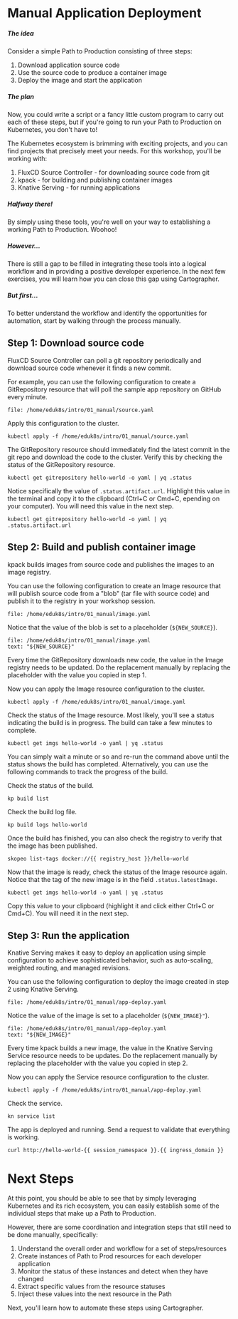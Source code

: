 # Manual Application Deployment

##### The idea

Consider a simple Path to Production consisting of three steps:
1. Download application source code
2. Use the source code to produce a container image
3. Deploy the image and start the application


##### The plan

Now, you could write a script or a fancy little custom program to carry out each of these steps, but if you're going to run your Path to Production on Kubernetes, you don't have to! 

The Kubernetes ecosystem is brimming with exciting projects, and you can find projects that precisely meet your needs.
For this workshop, you'll be working with:
1. FluxCD Source Controller - for downloading source code from git
2. kpack - for building and publishing container images
3. Knative Serving - for running applications

##### Halfway there!
By simply using these tools, you're well on your way to establishing a working Path to Production. Woohoo!

##### However...
There is still a gap to be filled in integrating these tools into a logical workflow and in providing a positive developer experience.
In the next few exercises, you will learn how you can close this gap using Cartographer.

##### But first...
To better understand the workflow and identify the opportunities for automation, start by walking through the process manually.

## Step 1: Download source code

FluxCD Source Controller can poll a git repository periodically and download source code whenever it finds a new commit.

For example, you can use the following configuration to create a GitRepository resource that will poll the sample app repository on GitHub every minute.
```editor:open-file
file: /home/eduk8s/intro/01_manual/source.yaml
```

Apply this configuration to the cluster.
```execute-1
kubectl apply -f /home/eduk8s/intro/01_manual/source.yaml
```

The GitRepository resource should immediately find the latest commit in the git repo and download the code to the cluster.
Verify this by checking the status of the GitRepository resource.
```execute-1
kubectl get gitrepository hello-world -o yaml | yq .status
```

Notice specifically the value of `.status.artifact.url`.
Highlight this value in the terminal and copy it to the clipboard (Ctrl+C or Cmd+C, epending on your computer).
You will need this value in the next step.
```execute-1
kubectl get gitrepository hello-world -o yaml | yq .status.artifact.url
```

## Step 2: Build and publish container image

kpack builds images from source code and publishes the images to an image registry.

You can use the following configuration to create an Image resource that will publish source code from a "blob" (tar file with source code) and publish it to the registry in your workshop session.

```editor:open-file
file: /home/eduk8s/intro/01_manual/image.yaml
```

Notice that the value of the blob is set to a placeholder (`${NEW_SOURCE}`).
```editor:select-matching-text
file: /home/eduk8s/intro/01_manual/image.yaml
text: "${NEW_SOURCE}"
```

Every time the GitRepository downloads new code, the value in the Image registry needs to be updated.
Do the replacement manually by replacing the placeholder with the value you copied in step 1.


Now you can apply the Image resource configuration to the cluster.
```execute-1
kubectl apply -f /home/eduk8s/intro/01_manual/image.yaml
```

Check the status of the Image resource.
Most likely, you'll see a status indicating the build is in progress.
The build can take a few minutes to complete.
```execute-1
kubectl get imgs hello-world -o yaml | yq .status
```

You can simply wait a minute or so and re-run the command above until the status shows the build has completed.
Alternatively, you can use the following commands to track the progress of the build.

Check the status of the build.
```execute-1
kp build list
```

Check the build log file.
```execute-1
kp build logs hello-world
```

Once the build has finished, you can also check the registry to verify that the image has been published.
```execute-1
skopeo list-tags docker://{{ registry_host }}/hello-world
```

Now that the image is ready, check the status of the Image resource again.
Notice that the tag of the new image is in the field `.status.latestImage`.
```execute-1
kubectl get imgs hello-world -o yaml | yq .status
```

Copy this value to your clipboard (highlight it and click either Ctrl+C or Cmd+C).
You will need it in the next step.

## Step 3: Run the application

Knative Serving makes it easy to deploy an application using simple configuration to achieve sophisticated behavior, such as auto-scaling, weighted routing, and managed revisions.

You can use the following configuration to deploy the image created in step 2 using Knative Serving.
```editor:open-file
file: /home/eduk8s/intro/01_manual/app-deploy.yaml
```

Notice the value of the image is set to a placeholder (`${NEW_IMAGE}"`).
```editor:select-matching-text
file: /home/eduk8s/intro/01_manual/app-deploy.yaml
text: "${NEW_IMAGE}"
```

Every time kpack builds a new image, the value in the Knative Serving Service resource needs to be updates.
Do the replacement manually by replacing the placeholder with the value you copied in step 2.

Now you can apply the Service resource configuration to the cluster.
```execute-1
kubectl apply -f /home/eduk8s/intro/01_manual/app-deploy.yaml
```

Check the service.
```execute-1
kn service list
```

The app is deployed and running.
Send a request to validate that everything is working.
```execute-1
curl http://hello-world-{{ session_namespace }}.{{ ingress_domain }}
```

# Next Steps

At this point, you should be able to see that by simply leveraging Kubernetes and its rich ecosystem, you can easily establish some of the individual steps that make up a Path to Production.

However, there are some coordination and integration steps that still need to be done manually, specifically:
1. Understand the overall order and workflow for a set of steps/resources
2. Create instances of Path to Prod resources for each developer application
3. Monitor the status of these instances and detect when they have changed
4. Extract specific values from the resource statuses
5. Inject these values into the next resource in the Path

Next, you'll learn how to automate these steps using Cartographer.
